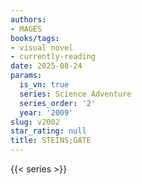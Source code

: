 ```yaml
---
authors:
- MAGES
books/tags:
- visual novel
- currently-reading
date: 2025-08-24
params:
  is_vn: true
  series: Science Adventure
  series_order: '2'
  year: '2009'
slug: v2002
star_rating: null
title: STEINS;GATE
---
```


<!--more-->

{{< series >}}